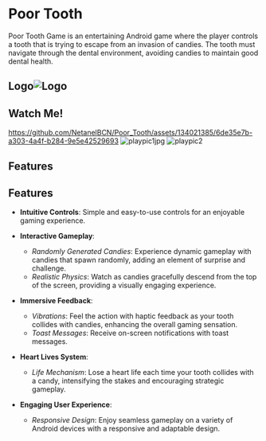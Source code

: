 
# Poor Tooth

Poor Tooth Game is an entertaining Android game where the player controls a tooth that is trying to escape from an invasion of candies. The tooth must navigate through the dental environment, avoiding candies to maintain good dental health.


## Logo![Logo](https://github.com/NetanelBCN/Poor_Tooth/assets/134021385/03582b8a-5a34-426b-9df6-5ca16b33e0b1)

## Watch Me!



https://github.com/NetanelBCN/Poor_Tooth/assets/134021385/6de35e7b-a303-4a4f-b284-9e5e42529693 ![playpic1jpg](https://github.com/NetanelBCN/Poor_Tooth/assets/134021385/6c2a7112-dfc5-4c59-9dca-8f90b7a49443) ![playpic2](https://github.com/NetanelBCN/Poor_Tooth/assets/134021385/c7575b58-a8e6-46fb-8d7b-b2e7cfd46c3b) 





## Features
## Features

- **Intuitive Controls**: Simple and easy-to-use controls for an enjoyable gaming experience.


- **Interactive Gameplay**:
  - *Randomly Generated Candies*: Experience dynamic gameplay with candies that spawn randomly, adding an element of surprise and challenge.
  - *Realistic Physics*: Watch as candies gracefully descend from the top of the screen, providing a visually engaging experience.

- **Immersive Feedback**:
  - *Vibrations*: Feel the action with haptic feedback as your tooth collides with candies, enhancing the overall gaming sensation.
  - *Toast Messages*: Receive on-screen notifications with toast messages.

- **Heart Lives System**:
  - *Life Mechanism*: Lose a heart life each time your tooth collides with a candy, intensifying the stakes and encouraging strategic gameplay.

- **Engaging User Experience**:
  - *Responsive Design*: Enjoy seamless gameplay on a variety of Android devices with a responsive and adaptable design.
 


